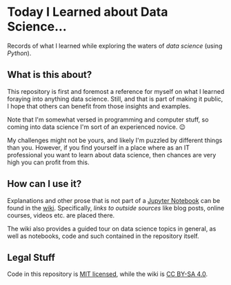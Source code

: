 # Today I Learned about Data Science…

Records of what I learned while exploring the waters of *data science* (using *Python*).


## What is this about?

This repository is first and foremost a reference for myself on what I learned
foraying into anything data science. Still, and that is part of making it public,
I hope that others can benefit from those insights and examples.

Note that I'm somewhat versed in programming and computer stuff, so coming into
data science I'm sort of an experienced novice. :wink:

My challenges might not be yours, and likely I'm puzzled by different things than you.
However, if you find yourself in a place where as an IT professional you want to learn about data science,
then chances are very high you can profit from this.


## How can I use it?

Explanations and other prose that is not part of a
[Jupyter Notebook](https://github.com/jhermann/til-about-data-science/tree/master/jupyter#jupyter-notebooks)
can be found in the
[wiki](https://github.com/jhermann/til-about-data-science/wiki).
Specifically, *links to outside sources* like blog posts, online courses, videos etc. are placed there.

The wiki also provides a guided tour on data science topics in general,
as well as notebooks, code and such contained in the repository itself.


## Legal Stuff

Code in this repository is [MIT licensed](https://github.com/jhermann/til-about-data-science/blob/master/LICENSE),
while the wiki is [CC BY-SA 4.0](https://creativecommons.org/licenses/by-sa/4.0/).
